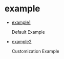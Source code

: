 # example

-   [example1](./example-1/README.md)

    Default Example

-   [example2](./example-2/README.md)

    Customization Example
